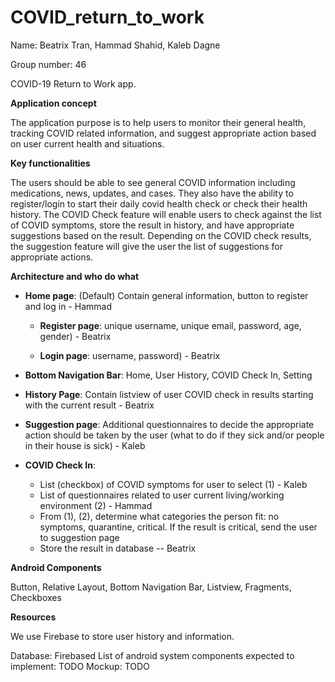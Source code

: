 # COVID_return_to_work

Name: Beatrix Tran, Hammad Shahid, Kaleb Dagne

Group number: 46

COVID-19 Return to Work app.

**Application concept**

The application purpose is to help users to monitor their general health, tracking COVID related information, and suggest appropriate action based on user current health and situations.

**Key functionalities**

The users should be able to see general COVID information including medications, news, updates, and cases. They also have the ability to register/login to start their daily covid health check or check their health history. The COVID Check feature will enable users to check against the list of COVID symptoms, store the result in history, and have appropriate suggestions based on the result. Depending on the COVID check results, the suggestion feature will give the user the list of suggestions for appropriate actions.

**Architecture and who do what**

- **Home page**: (Default) Contain general information, button to register and log in - Hammad

    - **Register page**:  unique username, unique email, password, age, gender) - Beatrix 
    
    - **Login page**: username, password) - Beatrix
    
- **Bottom Navigation Bar**: Home, User History, COVID Check In, Setting

- **History Page**: Contain listview of user COVID check in results starting with the current result - Beatrix

- **Suggestion page**: Additional questionnaires to decide the appropriate action should be taken by the user (what to do if they sick and/or people in their house is sick) -  Kaleb 

- **COVID Check In**:
    - List (checkbox) of COVID symptoms for user to select (1) - Kaleb
    - List of questionnaires related to user current living/working environment (2) - Hammad
    - From (1), (2), determine what categories the person fit: no symptoms, quarantine, critical. If the result is critical, send the user to suggestion page
    - Store the result in database -- Beatrix

**Android Components**

Button, Relative Layout, Bottom Navigation Bar, Listview, Fragments, Checkboxes

**Resources** 

We use Firebase to store user history and information.



Database: Firebased
List of android system components expected to implement: TODO
Mockup: TODO



